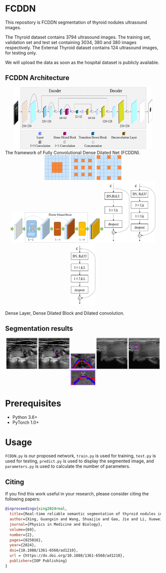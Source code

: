 # FCDDN

This repository is FCDDN segmentation of thyroid nodules ultrasound images.

The Thyroid dataset contains 3794 ultrasound images. The training set, validation set and test set containing 3034, 380 and 380 images respectively.
The External Thyroid dataset contains 124 ultrasound images, for testing only.

We will upload the data as soon as the hospital dataset is publicly available.

## FCDDN Architecture
<div align="center">
  <img src="./picture/framework.png" width="450" height="200">
</div>
The framework of Fully Convolutional Dense Dilated Net (FCDDN). 

<div align="center">
  <img src="./picture/dilated1.png" width="80" height="80" />
  <img src="./picture/dilated2.png" width="80" height="80" />
  <img src="./picture/dilated3.png" width="80" height="80" />

  <img src="./picture/DDB.png" width="300" height="100" />

  <img src="./picture/layer1.png" width="80" height="200" />
  <img src="./picture/layer2.png" width="80" height="200" />
  <img src="./picture/layer3.png" width="80" height="200" />
</div>

Dense Layer, Dense Dilated Block and Dilated convolution.

## Segmentation results
<div align="center">
  <img src="./picture/b17170509141815.png" width="100" height="100" />
  <img src="./picture/fcddn_b17170509141815.png" width="100" height="100" />
  <img src="./picture/fcddn_cropb17170509141815.png" width="80" height="50" />
  
  <img src="./picture/b7120820135000.png" width="100" height="100" />
  <img src="./picture/fcddn_b7120820135000.png" width="100" height="100" />
  <img src="./picture/fcddn_cropb7120820135000.png" width="80" height="50" />
</div>

# Prerequisites
- Python 3.6+
- PyTorch 1.0+

# Usage
`FCDDN.py` is our proposed network, `train.py` is used for training, `test.py` is used for testing, `predict.py` is used to display the segmented image, and `parameters.py` is used to calculate the number of parameters.

## Citing
If you find this work useful in your research, please consider citing the following papers:
```BibTex
@inproceedings{xing2024real,
  title={Real-time reliable semantic segmentation of thyroid nodules in ultrasound images},
  author={Xing, Guangxin and Wang, Shuaijie and Gao, Jie and Li, Xuewei},
  journal={Physics in Medicine and Biology},
  volume={69},
  number={2},
  pages={025016},
  year={2024},
  doi={10.1088/1361-6560/ad1210},
  url = {https://dx.doi.org/10.1088/1361-6560/ad1210},
  publisher={IOP Publishing}
}
```
